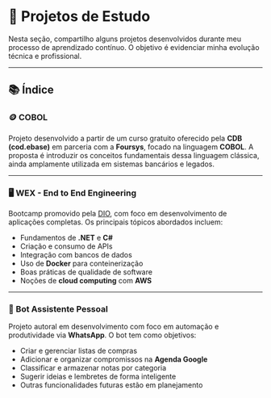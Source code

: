 # 🚀 Projetos de Estudo

Nesta seção, compartilho alguns projetos desenvolvidos durante meu processo de aprendizado contínuo. O objetivo é evidenciar minha evolução técnica e profissional.

---

## 📚 Índice

### 🪙 COBOL  
Projeto desenvolvido a partir de um curso gratuito oferecido pela **CDB (cod.ebase)** em parceria com a **Foursys**, focado na linguagem **COBOL**. A proposta é introduzir os conceitos fundamentais dessa linguagem clássica, ainda amplamente utilizada em sistemas bancários e legados.

---

### 🖥️ WEX - End to End Engineering  
Bootcamp promovido pela [DIO](https://web.dio.me/home), com foco em desenvolvimento de aplicações completas. Os principais tópicos abordados incluem:

- Fundamentos de **.NET** e **C#**  
- Criação e consumo de APIs  
- Integração com bancos de dados  
- Uso de **Docker** para conteinerização  
- Boas práticas de qualidade de software  
- Noções de **cloud computing** com **AWS**

---

### 🤖 Bot Assistente Pessoal  
Projeto autoral em desenvolvimento com foco em automação e produtividade via **WhatsApp**. O bot tem como objetivos:

- Criar e gerenciar listas de compras  
- Adicionar e organizar compromissos na **Agenda Google**  
- Classificar e armazenar notas por categoria  
- Sugerir ideias e lembretes de forma inteligente  
- Outras funcionalidades futuras estão em planejamento
